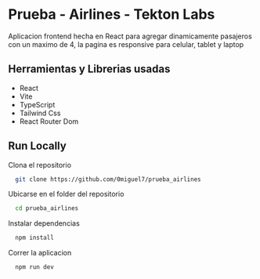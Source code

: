 
# Prueba - Airlines - Tekton Labs

Aplicacion frontend hecha en React para agregar dinamicamente pasajeros con un maximo de 4, la pagina es responsive para celular, tablet y laptop


## Herramientas y Librerias usadas

- React
- Vite
- TypeScript
- Tailwind Css
- React Router Dom


## Run Locally

Clona el repositorio

```bash
  git clone https://github.com/0miguel7/prueba_airlines
```

Ubicarse en el folder del repositorio

```bash
  cd prueba_airlines
```

Instalar dependencias

```bash
  npm install
```

Correr la aplicacion

```bash
  npm run dev
```

